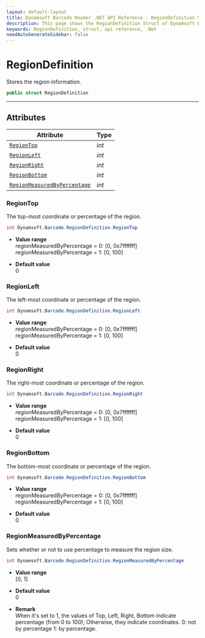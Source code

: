 ```yaml
---
layout: default-layout
title: Dynamsoft Barcode Reader .NET API Reference - RegionDefinition Struct
description: This page shows the RegionDefinition Struct of Dynamsoft Barcode Reader for .NET SDK.
keywords: RegionDefinition, struct, api reference, .Net
needAutoGenerateSidebar: false
---
```



# RegionDefinition
Stores the region information.  

```C#
public struct RegionDefinition
```  
  
---
  

## Attributes
  
| Attribute | Type |
|---------- | ---- |
| [`RegionTop`](#regiontop) | *int* |
| [`RegionLeft`](#regionleft) | *int* |
| [`RegionRight`](#regionright) | *int* |
| [`RegionBottom`](#regionbottom) | *int* |
| [`RegionMeasuredByPercentage`](#regionmeasuredbypercentage) | *int* |


### RegionTop
The top-most coordinate or percentage of the region.

```C#
int Dynamsoft.Barcode.RegionDefinition.RegionTop
```

- **Value range**   
    regionMeasuredByPercentage = 0: [0, 0x7fffffff]  
    regionMeasuredByPercentage = 1: [0, 100]  
      
- **Default value**   
    0

### RegionLeft
The left-most coordinate or percentage of the region.

```C#
int Dynamsoft.Barcode.RegionDefinition.RegionLeft
```

- **Value range**   
    regionMeasuredByPercentage = 0: [0, 0x7fffffff]  
    regionMeasuredByPercentage = 1: [0, 100]  
      
- **Default value**   
    0

### RegionRight
The right-most coordinate or percentage of the region.

```C#
int Dynamsoft.Barcode.RegionDefinition.RegionRight
```

- **Value range**   
    regionMeasuredByPercentage = 0: [0, 0x7fffffff]  
    regionMeasuredByPercentage = 1: [0, 100]  
      
- **Default value**   
    0

### RegionBottom
The bottom-most coordinate or percentage of the region.

```C#
int Dynamsoft.Barcode.RegionDefinition.RegionBottom
```

- **Value range**   
    regionMeasuredByPercentage = 0: [0, 0x7fffffff]  
    regionMeasuredByPercentage = 1: [0, 100]  
      
- **Default value**   
    0
    
### RegionMeasuredByPercentage
Sets whether or not to use percentage to measure the region size.

```C#
int Dynamsoft.Barcode.RegionDefinition.RegionMeasuredByPercentage
```

- **Value range**   
    [0, 1]
      
- **Default value**   
    0
    
- **Remark**   
    When it's set to 1, the values of Top, Left, Right, Bottom indicate percentage (from 0 to 100); Otherwise, they indicate coordinates. 0: not by percentage 1: by percentage.
